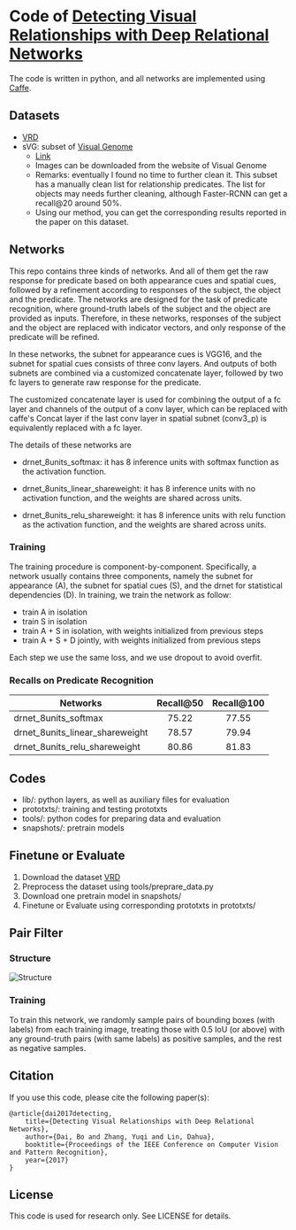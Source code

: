 # Code of [Detecting Visual Relationships with Deep Relational Networks](https://arxiv.org/abs/1704.03114)

The code is written in python, and all networks are implemented using [Caffe](https://github.com/BVLC/caffe).

## Datasets 

* [VRD](http://cs.stanford.edu/people/ranjaykrishna/vrd/dataset.zip)
* sVG: subset of [Visual Genome](https://visualgenome.org/)
	- [Link](https://drive.google.com/file/d/0B5RJWjAhdT04SXRfVHBKZ0dOTzQ/view?usp=sharing)
	- Images can be downloaded from the website of Visual Genome
	- Remarks: eventually I found no time to further clean it. This subset has a manually clean list for relationship predicates. The list for objects may needs further cleaning, although Faster-RCNN can get a recall@20 around 50%.
	- Using our method, you can get the corresponding results reported in the paper on this dataset.

## Networks

This repo contains three kinds of networks. And all of them get the raw response for predicate based on both appearance cues and spatial cues,
followed by a refinement according to responses of the subject, the object and the predicate.
The networks are designed for the task of predicate recognition, 
where ground-truth labels of the subject and the object are provided as inputs.
Therefore, in these networks, responses of the subject and the object are replaced with indicator vectors,
and only response of the predicate will be refined.

In these networks, the subnet for appearance cues is VGG16, and the subnet for spatial cues consists of three conv layers.
And outputs of both subnets are combined via a customized concatenate layer,
followed by two fc layers to generate raw response for the predicate.

The customized concatenate layer is used for combining the output of a fc layer and channels of the output of a conv layer,
which can be replaced with caffe's Concat layer
if the last conv layer in spatial subnet (conv3_p) is equivalently replaced with a fc layer.

The details of these networks are

* drnet_8units_softmax: it has 8 inference units with softmax function as the activation function.

* drnet_8units_linear_shareweight: it has 8 inference units with no activation function, and the weights are shared across units.

* drnet_8units_relu_shareweight: it has 8 inference units with relu function as the activation function, and the weights are shared across units.

### Training

The training procedure is component-by-component. 
Specifically, a network usually contains three components, 
namely the subnet for appearance (A), the subnet for spatial cues (S), and the drnet for statistical dependencies (D).
In training, we train the network as follow:
* train A in isolation
* train S in isolation
* train A + S in isolation, with weights initialized from previous steps
* train A + S + D jointly, with weights initialized from previous steps

Each step we use the same loss, and we use dropout to avoid overfit.

### Recalls on Predicate Recognition

| Networks | Recall@50 | Recall@100 |
| --- | :---: | :---: |
| drnet_8units_softmax | 75.22 | 77.55 |
| drnet_8units_linear_shareweight | 78.57 | 79.94 |
| drnet_8units_relu_shareweight | 80.86 | 81.83 |

## Codes

* lib/: python layers, as well as auxiliary files for evaluation
* prototxts/: training and testing prototxts
* tools/: python codes for preparing data and evaluation
* snapshots/: pretrain models

## Finetune or Evaluate

1. Download the dataset [VRD](https://github.com/Prof-Lu-Cewu/Visual-Relationship-Detection)
2. Preprocess the dataset using tools/preprare_data.py
3. Download one pretrain model in snapshots/
4. Finetune or Evaluate using corresponding prototxts in prototxts/

## Pair Filter

### Structure

![Structure](https://raw.github.com/doubledaibo/drnet/master/imgs/pair_filter.jpg)

### Training

To train this network, we randomly sample pairs of bounding boxes (with labels) from 
each training image, treating those with 0.5 IoU (or above) with any ground-truth pairs (with same labels)
as positive samples, and the rest as negative samples.

## Citation

If you use this code, please cite the following paper(s):

	@article{dai2017detecting,
		title={Detecting Visual Relationships with Deep Relational Networks},
		author={Dai, Bo and Zhang, Yuqi and Lin, Dahua},
  		booktitle={Proceedings of the IEEE Conference on Computer Vision and Pattern Recognition},
  		year={2017}
	}

## License

This code is used for research only. See LICENSE for details.
